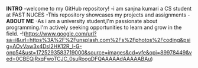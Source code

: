 **INTRO**
-welcome to my GitHub repository!
-i am sanjna kumari a CS student at FAST NUCES 
-This repository showcases my projects and assignments
-**ABOUT ME**
-As i am a university student,I'm passionate about programming.I'm actively seeking opportunities to learn and grow in the field.
-!(https://www.google.com/url?sa=i&url=https%3A%2F%2Funsplash.com%2Fs%2Fphotos%2Fcoding&psig=AOvVaw3x4DsI2HK12R_l-G-onp54&ust=1725293583719000&source=images&cd=vfe&opi=89978449&ved=0CBEQjRxqFwoTCJC_0suRoogDFQAAAAAdAAAAABAu)
